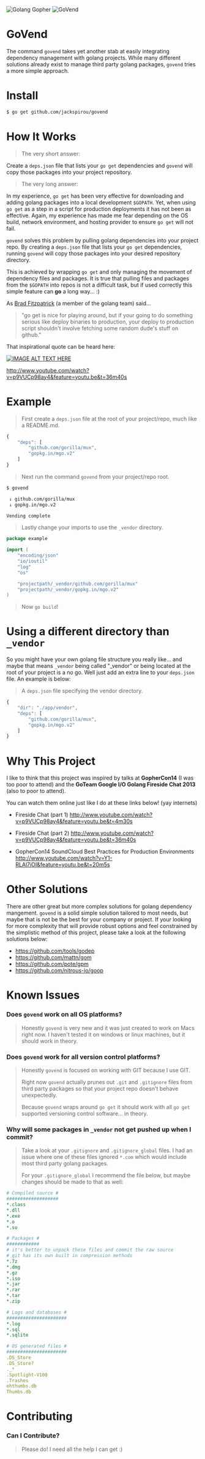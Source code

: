 ![Golang Gopher](./images/small-gopher.png) ![GoVend](./images/govend.png)

GoVend
======

The command `govend` takes yet another stab at easily integrating dependency management with golang projects. While many different solutions already exist to manage third party golang packages, `govend` tries a more simple approach.

Install
=======

```bash
$ go get github.com/jackspirou/govend
```

How It Works
============

> The very short answer:

Create a `deps.json` file that lists your `go get` dependencies and `govend` will copy those packages into your project repository.

> The very long answer:

In my experience, `go get` has been very effective for downloading and adding golang packages into a local development `$GOPATH`. Yet, when using `go get` as a step in a script for production deployments it has not been as effective. Again, my experience has made me fear depending on the OS build, network environment, and hosting provider to ensure `go get` will not fail.

`govend` solves this problem by pulling golang dependencies into your project repo. By creating a `deps.json` file that lists your `go get` dependencies, running `govend` will copy those packages into your desired repository directory.

This is achieved by wrapping `go get` and only managing the movement of dependency files and packages. It is true that pulling files and packages from the `$GOPATH` into repos is not a difficult task, but if used correctly this simple feature can **go** a long way... :)

As [Brad Fitzpatrick](https://github.com/bradfitz) (a member of the golang team) said...

> "go get is nice for playing around, but if your going to do something serious like deploy binaries to production, your deploy to production script shouldn't involve fetching some random dude's stuff on github."

That inspirational quote can be heard here:

[![IMAGE ALT TEXT HERE](http://img.youtube.com/vi/p9VUCp98ay4/0.jpg)](http://www.youtube.com/watch?v=p9VUCp98ay4&feature=youtu.be&t=36m40s)

http://www.youtube.com/watch?v=p9VUCp98ay4&feature=youtu.be&t=36m40s

Example
=======

> First create a `deps.json` file at the root of your project/repo, much like a README.md.

```javascript
{
    "deps": [
        "github.com/gorilla/mux",
        "gopkg.in/mgo.v2"
    ]
}
```

> Next run the command `govend` from your project/repo root.

```bash
$ govend

 ↓ github.com/gorilla/mux
 ↓ gopkg.in/mgo.v2

Vending complete
```

> Lastly change your imports to use the `_vendor` directory.

```go
package example

import (
	"encoding/json"
	"io/ioutil"
	"log"
	"os"

	"projectpath/_vendor/github.com/gorilla/mux"
	"projectpath/_vendor/gopkg.in/mgo.v2"
)
```

> Now `go build`!

Using a different directory than `_vendor`
==========================================

So you might have your own golang file structure you really like... and maybe that means `_vendor` being called "_vendor" or being located at the root of your project is a no go. Well just add an extra line to your `deps.json` file. An example is below:

> A `deps.json` file specifying the vendor directory.

```javascript
{
    "dir": "./app/vendor",
    "deps": [
        "github.com/gorilla/mux",
        "gopkg.in/mgo.v2"
    ]
}
```

Why This Project
================

I like to think that this project was inspired by talks at **GopherCon14** (I was too poor to attend) and the **GoTeam Google I/O Golang Fireside Chat 2013** (also to poor to attend).

You can watch them online just like I do at these links below! (yay internets)

-	Fireside Chat (part 1) http://www.youtube.com/watch?v=p9VUCp98ay4&feature=youtu.be&t=4m30s

-	Fireside Chat (part 2) http://www.youtube.com/watch?v=p9VUCp98ay4&feature=youtu.be&t=36m40s

-	GopherCon14 SoundCloud Best Practices for Production Environments http://www.youtube.com/watch?v=Y1-RLAl7iOI&feature=youtu.be&t=20m5s

Other Solutions
===============

There are other great but more complex solutions for golang dependency mangement. `govend` is a solid simple solution tailored to most needs, but maybe that is not be the best for your company or project. If your looking for more complexity that will provide robust options and feel constrained by the simplistic method of this project, please take a look at the following solutions below:

-	https://github.com/tools/godep
-	https://github.com/mattn/gom
-	https://github.com/pote/gpm
-	https://github.com/nitrous-io/goop

Known Issues
============

### Does `govend` work on all OS platforms?

> Honestly `govend` is very new and it was just created to work on Macs right now. I haven't tested it on windows or linux machines, but it should work in theory.

### Does `govend` work for all version control platforms?

> Honestly `govend` is focused on working with GIT because I use GIT.
>
> Right now `govend` actually prunes out `.git` and `.gitignore` files from third party packages so that your project repo doesn't behave unexpectedly.
>
> Because `govend` wraps around `go get` it should work with all `go get` supported versioning control software... in theory.

### Why will some packages in `_vendor` not get pushed up when I commit?

> Take a look at your `.gitignore` and `.gitignore_global` files. I had an issue where one of these files ignored `*.com` which would include most third party golang packages.
>
> For your `.gitignore_global` I recommend the file below, but maybe changes should be made to that as well:

```yml
# Compiled source #
###################
*.class
*.dll
*.exe
*.o
*.so

# Packages #
############
# it's better to unpack these files and commit the raw source
# git has its own built in compression methods
*.7z
*.dmg
*.gz
*.iso
*.jar
*.rar
*.tar
*.zip

# Logs and databases #
######################
*.log
*.sql
*.sqlite

# OS generated files #
######################
.DS_Store
.DS_Store?
._*
.Spotlight-V100
.Trashes
ehthumbs.db
Thumbs.db
```

Contributing
============

### Can I Contribute?

> Please do! I need all the help I can get :)
